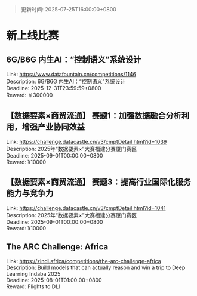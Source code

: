 > 更新时间: 2025-07-25T16:00:00+0800 

# 新上线比赛


##  6G/B6G 内生AI：“控制语义”系统设计
Link: https://www.datafountain.cn/competitions/1146  
Description:  6G/B6G 内生AI：“控制语义”系统设计  
Deadline: 2025-12-31T23:59:59+0800  
Reward: ￥300000  

## 【数据要素×商贸流通】 赛题1：加强数据融合分析利用，增强产业协同效益 
Link: https://challenge.datacastle.cn/v3/cmptDetail.html?id=1039  
Description: 2025年“数据要素×”大赛福建分赛厦门赛区  
Deadline: 2025-09-01T00:00:00+0800  
Reward: ¥10000  

## 【数据要素×商贸流通】 赛题3：提高行业国际化服务能力与竞争力
Link: https://challenge.datacastle.cn/v3/cmptDetail.html?id=1041  
Description: 2025年“数据要素×”大赛福建分赛厦门赛区  
Deadline: 2025-09-01T00:00:00+0800  
Reward: ¥10000  

## The ARC Challenge: Africa
Link: https://zindi.africa/competitions/the-arc-challenge-africa  
Description: Build models that can actually reason and win a trip to Deep Learning Indaba 2025  
Deadline: 2025-08-01T01:00:00+0800  
Reward: Flights to DLI  

